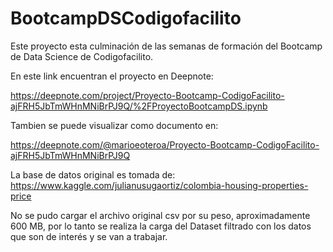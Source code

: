 # BootcampDSCodigofacilito

Este proyecto esta culminación de las semanas de formación del Bootcamp de Data Science de Codigofacilito. 

En este link encuentran el proyecto en Deepnote:

https://deepnote.com/project/Proyecto-Bootcamp-CodigoFacilito-ajFRH5JbTmWHnMNiBrPJ9Q/%2FProyectoBootcampDS.ipynb

Tambien se puede visualizar como documento en:

https://deepnote.com/@marioeoteroa/Proyecto-Bootcamp-CodigoFacilito-ajFRH5JbTmWHnMNiBrPJ9Q

La base de datos original es tomada de: https://www.kaggle.com/julianusugaortiz/colombia-housing-properties-price

No se pudo cargar el archivo original csv por su peso, aproximadamente 600 MB, por lo tanto se realiza la carga del Dataset filtrado con los datos que son de interés y se van a trabajar.
